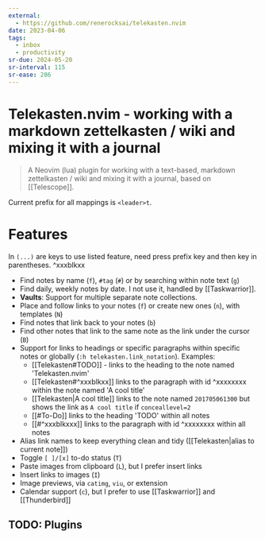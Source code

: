```yaml
---
external:
  - https://github.com/renerocksai/telekasten.nvim
date: 2023-04-06
tags:
  - inbox
  - productivity
sr-due: 2024-05-20
sr-interval: 115
sr-ease: 286
---
```


# Telekasten.nvim - working with a markdown zettelkasten / wiki and mixing it with a journal

> A Neovim (lua) plugin for working with a text-based, markdown zettelkasten /
> wiki and mixing it with a journal, based on [[Telescope]].

Current prefix for all mappings is `<leader>t`.

# Features

In `(...)` are keys to use listed feature, need press prefix key and then key in
parentheses.
^xxxblkxx

- Find notes by name (`f`), `#tag` (`#`) or by searching within note text (`g`)
- Find daily, weekly notes by date. I not use it, handled by [[Taskwarrior]].
- **Vaults**: Support for multiple separate note collections.
- Place and follow links to your notes (`f`) or create new ones (`n`), with templates (`N`)
- Find notes that link back to your notes (`b`)
- Find other notes that link to the same note as the link under the cursor (`B`)
- Support for links to headings or specific paragraphs within specific notes
or globally (`:h telekasten.link_notation`). Examples:
  * [[Telekasten#TODO]] - links to the heading to the note named
  'Telekasten.nvim'
  * [[Telekasten#^xxxblkxx]] links to the paragraph with id ^xxxxxxxx within
  the note named 'A cool title'
  * [[Telekasten|A cool title]] links to the note named `201705061300` but shows
  the link as `A cool title` if `conceallevel=2`
  * [[#To-Do]] links to the heading 'TODO' within all notes
  * [[#^xxxblkxxx]] links to the paragraph with id ^xxxxxxxx within all notes
- Alias link names to keep everything clean and tidy ([[Telekasten|alias to current note]])
- Toggle `[ ]/[x]` to-do status (`T`)
- Paste images from clipboard (`L`), but I prefer insert links
- Insert links to images (`I`)
- Image previews, via `catimg`, `viu`, or extension
- Calendar support (`c`), but I prefer to use [[Taskwarrior]] and [[Thunderbird]]

## TODO: Plugins
